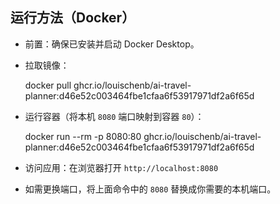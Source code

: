 ## 运行方法（Docker）

- 前置：确保已安装并启动 Docker Desktop。
- 拉取镜像：
    
    docker pull ghcr.io/louischenb/ai-travel-planner:d46e52c003464fbe1cfaa6f53917971df2a6f65d

- 运行容器（将本机 `8080` 端口映射到容器 `80`）：
    
    docker run --rm -p 8080:80 ghcr.io/louischenb/ai-travel-planner:d46e52c003464fbe1cfaa6f53917971df2a6f65d

- 访问应用：在浏览器打开 `http://localhost:8080`
- 如需更换端口，将上面命令中的 `8080` 替换成你需要的本机端口。

